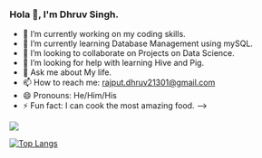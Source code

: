 ### Hola 👋, I'm Dhruv Singh.

- 🔭 I’m currently working on my coding skills.
- 🌱 I’m currently learning Database Management using mySQL.
- 👯 I’m looking to collaborate on Projects on Data Science.
- 🤔 I’m looking for help with learning Hive and Pig.
- 💬 Ask me about My life.
- 📫 How to reach me: rajput.dhruv21301@gmail.com
- 😄 Pronouns: He/Him/His
- ⚡ Fun fact:  I can cook the most amazing food.
-->
<img src= "https://github-readme-stats.vercel.app/api?username=DhruvSgh&&show_icons=true&title_color=ffffff&icon_color=bb2acf&text_color=daf7dc&bg_color=151515">

[![Top Langs](https://github-readme-stats.vercel.app/api/top-langs/?username=DhruvSgh)](https://github.com/anuraghazra/github-readme-stats)
